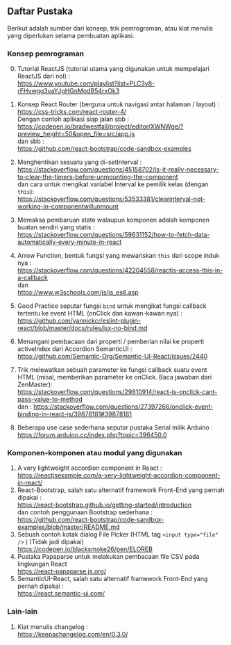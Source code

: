 ## Daftar Pustaka
Berikut adalah sumber dari konsep, trik pemrograman, atau kiat menulis yang diperlukan selama pembuatan aplikasi.

### Konsep pemrograman
0. Tutorial ReactJS (tutorial utama yang digunakan untuk mempelajari ReactJS dari nol) : <br/>
    https://www.youtube.com/playlist?list=PLC3y8-rFHvwgg3vaYJgHGnModB54rxOk3
1. Konsep React Router (berguna untuk navigasi antar halaman / layout) :<br/>
    https://css-tricks.com/react-router-4/<br/>
    Dengan contoh aplikasi siap jalan sbb :<br/>
    https://codepen.io/bradwestfall/project/editor/XWNWge/?preview_height=50&open_file=src/app.js<br/>
    dan sbb :<br/>
    https://github.com/react-bootstrap/code-sandbox-examples<br/>
2. Menghentikan sesuatu yang di-setInterval :<br/>
    https://stackoverflow.com/questions/45158702/is-it-really-necessary-to-clear-the-timers-before-unmounting-the-component<br/>
    dan cara untuk mengikat variabel Interval ke pemilik kelas (dengan ```this```):<br/>
    https://stackoverflow.com/questions/53533381/clearinterval-not-working-in-componentwillunmount

3. Memaksa pembaruan state walaupun komponen adalah komponen buatan sendiri yang statis : <br />
    https://stackoverflow.com/questions/59631152/how-to-fetch-data-automatically-every-minute-in-react

4. Arrow Function, bentuk fungsi yang mewariskan ```this``` dari scope induk nya : <br />
    https://stackoverflow.com/questions/42204558/reactjs-access-this-in-a-callback <br />
    dan <br />
    https://www.w3schools.com/js/js_es6.asp

5. Good Practice seputar fungsi ```bind``` untuk mengikat fungsi callback tertentu ke event HTML (onClick dan kawan-kawan nya) : <br />
    https://github.com/yannickcr/eslint-plugin-react/blob/master/docs/rules/jsx-no-bind.md

6. Menangani pembacaan dari properti / pemberian nilai ke properti activeIndex dari Accordion SemanticUI : <br/>
    https://github.com/Semantic-Org/Semantic-UI-React/issues/2440

7. Trik melewatkan sebuah parameter ke fungsi callback suatu event HTML (misal, memberikan parameter ke onClick. Baca jawaban dari ZenMaster): <br />
    https://stackoverflow.com/questions/29810914/react-js-onclick-cant-pass-value-to-method <br/>
    dan :
    https://stackoverflow.com/questions/27397266/onclick-event-binding-in-react-js/39878181#39878181
    
8. Beberapa use case sederhana seputar pustaka Serial milik Arduino : <br />
    https://forum.arduino.cc/index.php?topic=396450.0

### Komponen-komponen atau modul yang digunakan
1. A very lightweight accordion component in React :<br/>
    https://reactjsexample.com/a-very-lightweight-accordion-component-in-react/
2. React-Bootstrap, salah satu alternatif framework Front-End yang pernah dipakai : <br />
    https://react-bootstrap.github.io/getting-started/introduction<br />
    dan contoh penggunaan Bootstrap sederhana :<br/>
    https://github.com/react-bootstrap/code-sandbox-examples/blob/master/README.md
3. Sebuah contoh kotak dialog File Picker (HTML tag ```<input type="file" />``` ) (Tidak jadi dipakai)<br />
    https://codepen.io/blacksmoke26/pen/ELOREB
4. Pustaka Papaparse untuk melakukan pembacaan file CSV pada lingkungan React <br />
    https://react-papaparse.js.org/
5. SemanticUI-React, salah satu alternatif framework Front-End yang pernah dipakai : <br/>
    https://react.semantic-ui.com/

### Lain-lain
1. Kiat menulis changelog :<br/>
    https://keepachangelog.com/en/0.3.0/



